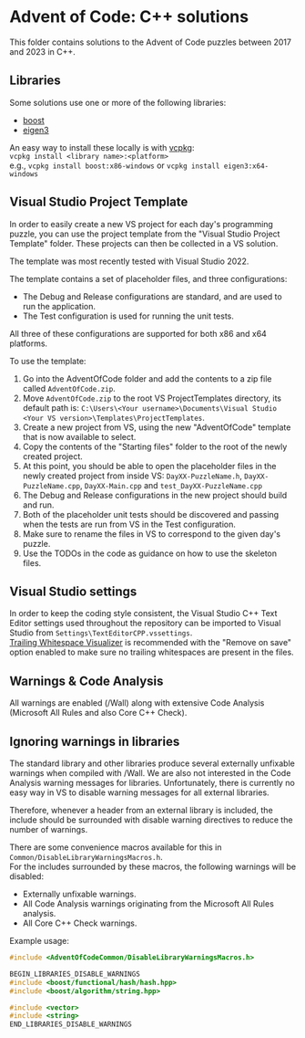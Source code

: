# Advent of Code: C++ solutions

This folder contains solutions to the Advent of Code puzzles between 2017 and 2023 in C++.

## Libraries

Some solutions use one or more of the following libraries:  
- [boost](http://www.boost.org/)  
- [eigen3](http://eigen.tuxfamily.org/)  

An easy way to install these locally is with [vcpkg](https://github.com/Microsoft/vcpkg):  
`vcpkg install <library name>:<platform>`  
e.g., `vcpkg install boost:x86-windows` or `vcpkg install eigen3:x64-windows`

## Visual Studio Project Template

In order to easily create a new VS project for each day's programming puzzle, you can use the project template from the "Visual Studio Project Template" folder. These projects can then be collected in a VS solution.

The template was most recently tested with Visual Studio 2022.

The template contains a set of placeholder files, and three configurations:
- The Debug and Release configurations are standard, and are used to run the application.
- The Test configuration is used for running the unit tests.

All three of these configurations are supported for both x86 and x64 platforms.

To use the template:
1. Go into the AdventOfCode folder and add the contents to a zip file called `AdventOfCode.zip`.
2. Move `AdventOfCode.zip` to the root VS ProjectTemplates directory, its default path is:
`C:\Users\<Your username>\Documents\Visual Studio <Your VS version>\Templates\ProjectTemplates`.
3. Create a new project from VS, using the new "AdventOfCode" template that is now available to select.
4. Copy the contents of the "Starting files" folder to the root of the newly created project.
5. At this point, you should be able to open the placeholder files in the newly created project from inside VS:
`DayXX-PuzzleName.h`, `DayXX-PuzzleName.cpp`, `DayXX-Main.cpp` and `test_DayXX-PuzzleName.cpp`
6. The Debug and Release configurations in the new project should build and run.
7. Both of the placeholder unit tests should be discovered and passing when the tests are run from VS in the Test configuration.
8. Make sure to rename the files in VS to correspond to the given day's puzzle.
9. Use the TODOs in the code as guidance on how to use the skeleton files.

## Visual Studio settings
In order to keep the coding style consistent, the Visual Studio C++ Text Editor settings used throughout the repository can be imported to Visual Studio from `Settings\TextEditorCPP.vssettings`.  
[Trailing Whitespace Visualizer](https://marketplace.visualstudio.com/items?itemName=MadsKristensen.TrailingWhitespaceVisualizer) is recommended with the "Remove on save" option enabled to make sure no trailing whitespaces are present in the files.

## Warnings & Code Analysis
All warnings are enabled (/Wall) along with extensive Code Analysis (Microsoft All Rules and also Core C++ Check).

## Ignoring warnings in libraries

The standard library and other libraries produce several externally unfixable warnings when compiled with /Wall. We are also not interested in the Code Analysis warning messages for libraries.
Unfortunately, there is currently no easy way in VS to disable warning messages for all external libraries.

Therefore, whenever a header from an external library is included, the include should be surrounded with disable warning directives to reduce the number of warnings.

There are some convenience macros available for this in `Common/DisableLibraryWarningsMacros.h`.  
For the includes surrounded by these macros, the following warnings will be disabled:  
- Externally unfixable warnings.
- All Code Analysis warnings originating from the Microsoft All Rules analysis.
- All Core C++ Check warnings.

Example usage:  

```cpp
#include <AdventOfCodeCommon/DisableLibraryWarningsMacros.h>

BEGIN_LIBRARIES_DISABLE_WARNINGS
#include <boost/functional/hash/hash.hpp>
#include <boost/algorithm/string.hpp>

#include <vector>
#include <string>
END_LIBRARIES_DISABLE_WARNINGS
```
